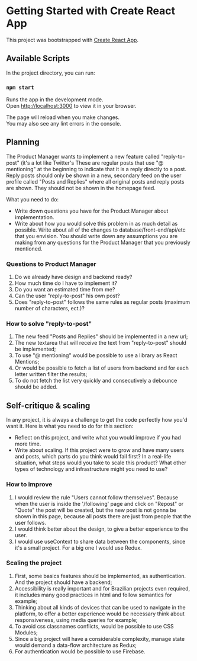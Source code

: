 # Getting Started with Create React App

This project was bootstrapped with [Create React App](https://github.com/facebook/create-react-app).

## Available Scripts

In the project directory, you can run:

### `npm start`

Runs the app in the development mode.\
Open [http://localhost:3000](http://localhost:3000) to view it in your browser.

The page will reload when you make changes.\
You may also see any lint errors in the console.

## Planning

The Product Manager wants to implement a new feature called "reply-to-post" (it's a lot like Twitter's These are regular posts that use "@ mentioning" at the beginning to indicate that it is a reply directly to a post. Reply posts should only be shown in a new, secondary feed on the user profile called "Posts and Replies" where all original posts and reply posts are shown. They should not be shown in the homepage feed.

What you need to do:

- Write down questions you have for the Product Manager about implementation.
- Write about how you would solve this problem in as much detail as possible. Write about all of the changes to database/front-end/api/etc that you envision. You should write down any assumptions you are making from any questions for the Product Manager that you previously mentioned.

### Questions to Product Manager

1. Do we already have design and backend ready?
2. How much time do I have to implement it?
3. Do you want an estimated time from me?
4. Can the user "reply-to-post" his own post?
5. Does "reply-to-post" follows the same rules as regular posts (maximum number of characters, ect.)?

### How to solve "reply-to-post"

1. The new feed "Posts and Replies" should be implemented in a new url;
2. The new textarea that will receive the text from "reply-to-post" should be implemented;
3. To use "@ mentioning" would be possible to use a library as React Mentions;
4. Or would be possible to fetch a list of users from backend and for each letter written filter the results;
5. To do not fetch the list very quickly and consecutively a debounce should be added.

## Self-critique & scaling

In any project, it is always a challenge to get the code perfectly how you'd want it. Here is what you need to do for this section:

- Reflect on this project, and write what you would improve if you had more time.
- Write about scaling. If this project were to grow and have many users and posts, which parts do you think would fail first? In a real-life situation, what steps would you take to scale this product? What other types of technology and infrastructure might you need to use?

### How to improve

1. I would review the rule "Users cannot follow themselves". Because when the user is inside the '/following' page and click on "Repost" or "Quote" the post will be created, but the new post is not gonna be shown in this page, because all posts there are just from people that the user follows.
2. I would think better about the design, to give a better experience to the user.
3. I would use useContext to share data between the components, since it's a small project. For a big one I would use Redux.

### Scaling the project

1. First, some basics features should be implemented, as authentication. And the project should have a backend;
2. Accessibility is really important and for Brazilian projects even required, it includes many good practices in html and follow semantics for example;
3. Thinking about all kinds of devices that can be used to navigate in the platform, to offer a better experience would be necessary think about responsiveness, using media queries for example;
4. To avoid css classnames conflicts, would be possible to use CSS Modules;
5. Since a big project will have a considerable complexity, manage state would demand a data-flow architecture as Redux;
6. For authentication would be possible to use Firebase.
